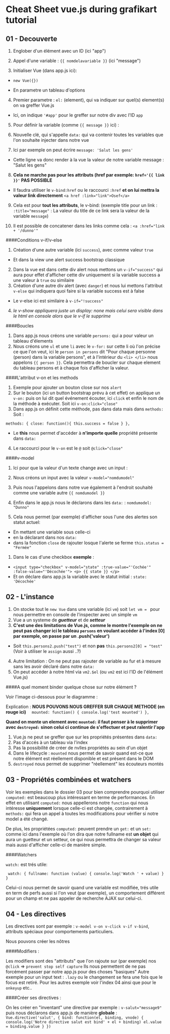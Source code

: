 # Cheat Sheet vue.js during grafikart tutorial

## 01 - Decouverte

1. Englober d'un élément avec un ID (ici "app")

2. Appel d'une variable : `{{ nomdelavariable }}` (ici "message")

3. Initialiser Vue (dans app.js ici):

  * `new Vue({})`

  * En parametre un tableau d'options

4. Premier parametre : `el:` (element), qui va indiquer sur quel(s) element(s) on va greffer Vue.js

  * Ici, on indique `'#app'` pour le greffer sur notre div avec l'ID `app`

5. Pour définir la variable (comme `{{ message }}` ici) :

6. Nouvelle clé, qui s'appelle `data:` qui va contenir toutes les variables que l'on souhaite injecter dans notre vue

7. Ici par exemple on peut écrire `message: 'Salut les gens'`  

  * Cette ligne va donc render à la vue la valeur de notre variable message : "Salut les gens"

8. **Cela ne marche pas pour les attributs (href par exemple: `href='{{ link }}'` PAS POSSIBLE**

  * Il faudra utiliser le `v-bind:href` ou le raccourci `:href` **et on lui mettra la valeur link directement** `<a href :link="link">Osef</a>`

9. Cela est pour **tout les attributs**, le v-bind: (exemple title pour un link : `:title="message"` : La valeur du title de ce link sera la valeur de la variable `message`)

10. Il est possible de concatener dans les links comme cela : `<a :href="link + '/dunno'"`

####Conditions v-if/v-else

1. Création d'une autre variable (ici `success`), avec comme valeur `true`
 * Et dans la view une alert success bootstrap classique
2. Dans la vue est dans cette div alert nous mettons un `v-if="success"` qui aura pour effet d'afficher cette div uniquement si la variable success a une valeur à `true` ou similaire
3. Création d'une autre div alert (avec `danger`) et nous lui mettons l'attribut `v-else` qui indiquera quoi faire si la variable success est à false
 * Le v-else ici est similaire à `v-if="!success"`
4. *le v-show appliquera juste un display: none mais celui sera visible dans le html en console alors que le v-if le supprime*

####Boucles

1. Dans app.js nous créons une variable `persons:` qui a pour valeur un tableau d'élements
2. Nous créons une `ul` et une `li` avec le `v-for:` sur cette li où l'on précise ce que l'on veut, ici le `person in persons` dit "Pour chaque personne (person) dans la variable persons", et à l'intérieur du `<li> </li>` nous appelons `{{ person }}`. Cela permettra de boucler sur chaque element du tableau persons et à chaque fois d'afficher la valeur.

####L'attribut v-on et les methods

1. Exemple pour ajouter un bouton close sur nos `alert`
2. Sur le bouton (ici un button bootstrap prévu à cet effet) on applique un `v-on:` puis on lui dit quel événement écouter, ici `click` et enfin le nom de la méthode à exécuter. Soit ici `v-on:click="close"`
3. Dans app.js on définit cette méthode, pas dans data mais dans `methods:` Soit :

`methods: {
  close: function(){
    this.success = false
  }
  },`

* Le **this** nous permet d'accéder à **n'importe quelle** propriété présente dans `data:`
4. Le raccourci pour le `v-on` est le `@` soit `@click="close"`

####v-model

1. Ici pour que la valeur d'un texte change avec un input :
2. Nous créons un input avec la valeur `v-model="nomdumodel"`
3. Puis nous l'appelons dans notre vue également à l'endroit souhaité comme une variable autre `{{ nomdumodel }}`
4. Enfin dans le app.js nous le déclarons dans les `data:` : `nomdumodel: "Dunno"`

1. Cela nous permet (par exemple) d'afficher sous l'une des alertes son statut actuel:
 * En mettant une variable sous celle-ci
 * en la déclarant dans nos `data:`
 * dans la fonction `close` de rajouter losque l'alerte se ferme `this.status = "Fermée"`

1. Dans le cas d'une checkbox **exemple** :
 * `<input type="checkbox" v-model="state" :true-value="'Cochée'" :false-value="'Décochée'">
       <p>
         {{ state }}
       </p>`
* Et on déclare dans app.js la variable avec le statut initial : `state: 'Décochée'`

## 02 - L'instance

1. On stocke tout le `new Vue` dans une variable (ici `vm`) soit `let vm = ` pour nous permettre en console de l'inspecter avec un simple `vm`
2. Vue a un systeme de **_guetteur_** et de **_setteur_**
3. **C'est une des limitations de Vue.js, comme le montre l'exemple on ne peut pas changer ici le tableau `persons` en voulant accéder à l'index [0] par exemple, on passe par un .push('valeur')**
 * Soit `this.persons2.push("test")` et non **pas** `this.persons2[0] = "test"` (Voir à utiliser le `assign` aussi ..?)
4. Autre limitation : On ne peut pas rajouter de variable au fur et à mesure sans les avoir déclaré dans notre `data:`
5. On peut accéder à notre html via `vm2.$el` (ou `vm2` est ici l'ID de l'élément Vue.js)

####A quel moment binder quelque chose sur notre élément ?

Voir l'image ci-dessous pour le diagramme :

Explication :
**NOUS POUVONS NOUS GREFFER SUR CHAQUE METHODE (en rouge ici)**
`  mounted:
    function() {
      console.log('test mounted')
    },`

**Quand on monte un element avec `mounted:` il faut penser à le supprimer avec `destroyed:` sinon celui ci continue de s'effectuer et peut ralentir l'app**

1. Vue.js ne peut se greffer que sur les propriétés présentes dans `data:`
2. Pas d'accés à un tableau via l'index
3. Pas la possibilité de créer de nvlles propriétés au sein d'un objet
4. Dans le lifecycle : `mounted` nous permet de savoir quand est-ce que notre élément est réellement disponible et est présent dans le DOM
5. `destroyed` nous permet de supprimer "réellement" les écouteurs montés

## 03 - Propriétés combinées et watchers

Voir les exemples dans le dossier 03 pour bien comprendre pourquoi utiliser `computed:` est beaucoup plus intéressant en terme de performances. En effet en utilisant `computed:` nous appellerons notre `function` qui nous intéresse **uniquement** lorsque celle-ci est changée, contrairement à `methods:` qui fera un appel à toutes les modifications pour vérifier si notre model a été changé.

De plus, les propriétées `computed:` peuvent prendre un `get:` et un `set:` comme ici dans l'exemple où l'on dira que notre fullname est **un objet** qui aura un guetteur et un setteur, ce qui nous permettra de changer sa valeur mais aussi d'afficher celle-ci de manière simple.

####Watchers

`watch:` est trés utile:

` watch: {
    fullname: function (value) {
      console.log('Watch ' + value)
    }
  }`

  Celui-ci nous permet de savoir quand une variable est modifiée, trés utile en term de perfs aussi si l'on veut (par exemple), un comportement différent pour un champ et ne pas appeler de recherche AJAX sur celui-ci.

## 04 - Les directives

Les directives sont par exemple : `v-model v-on v-click v-if v-bind`, attributs spéciaux pour comportements particuliers.

Nous pouvons créer les nôtres

####Modifiers :

Les modifiers sont des "attributs" que l'on rajoute sur (par exemple) nos `@click` => `prevent stop self capture`
Ils nous permettent de ne pas forcément passer par notre app.js pour des choses "basiques"
Autre exemple pour un input text : `.lazy` ou le changement se fera une fois que le focus est retiré.
Pour les autres exemple voir l'index 04 ainsi que pour le `onkeyup` etc..

####Créer ses directives :

On les créer en "inventant" une directive par exemple : `v-salut="message9"` puis nous déclarons dans app.js de manière **globale** :
`Vue.directive('salut', {
  bind: function(el, binding, vnode) {
    console.log('Notre directive salut est bind' + el + binding)
    el.value = binding.value
  }
})`
